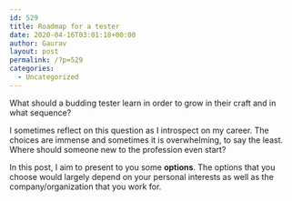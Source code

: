 ```yaml
---
id: 529
title: Roadmap for a tester
date: 2020-04-16T03:01:18+00:00
author: Gaurav
layout: post
permalink: /?p=529
categories:
  - Uncategorized
---
```

What should a budding tester learn in order to grow in their craft and in what sequence?

I sometimes reflect on this question as I introspect on my career. The choices are immense and sometimes it is overwhelming, to say the least. Where should someone new to the profession even start?

In this post, I aim to present to you some **options**. The options that you choose would largely depend on your personal interests as well as the company/organization that you work for.